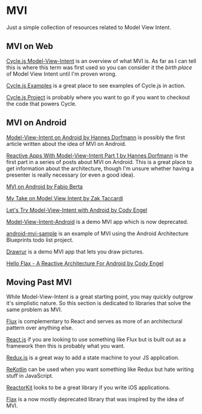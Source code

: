 # MVI
Just a simple collection of resources related to Model View Intent.

## MVI on Web

[Cycle.js Model-View-Intent](https://cycle.js.org/model-view-intent.html) is an overview of what MVI is. As far as I can tell this is where this term was first used so you can consider it the _birth place_ of Model View Intent until I'm proven wrong.

[Cycle.js Examples](https://cycle.js.org/basic-examples.html) is a great place to see examples of Cycle.js in action.

[Cycle.js Project](https://github.com/cyclejs/cyclejs) is probably where you want to go if you want to checkout the code that powers Cycle.


## MVI on Android

[Model-View-Intent on Android by Hannes Dorfmann](http://hannesdorfmann.com/android/model-view-intent) is possibly the first article written about the idea of MVI on Android.

[Reactive Apps With Model-View-Intent Part 1 by Hannes Dorfmann](http://hannesdorfmann.com/android/mosby3-mvi-1) is the first part in a series of posts about MVI on Android. This is a great place to get information about the architecture, though I'm unsure whether having a presenter is really necessary (or even a good idea).

[MVI on Android by Fabio Berta](https://medium.com/@fnberta/mvi-on-android-20677f80df55)

[My Take on Model View Intent by Zak Taccardi](https://hackernoon.com/model-view-intent-mvi-part-1-state-renderer-187e270db15c)

[Let's Try Model-View-Intent with Android by Cody Engel](https://android.jlelse.eu/lets-try-model-view-intent-with-android-3190a899c3a1)

[Model-View-Intent-Android](https://github.com/sockeqwe/Model-View-Intent-Android) is a demo MVI app which is now deprecated.

[android-mvi-sample](https://github.com/kanawish/android-mvi-sample) is an example of MVI using the Android Architecture Blueprints todo list project.

[Drawrur](https://github.com/CodyEngel/Drawrur) is a demo MVI app that lets you draw pictures.

[Hello Flax - A Reactive Architecture For Android by Cody Engel](https://hackernoon.com/hello-flax-a-reactive-architecture-for-android-8e56af9c575a)

## Moving Past MVI

While Model-View-Intent is a great starting point, you may quickly outgrow it's simplistic nature. So this section is dedicated to libraries that solve the same problem as MVI.

[Flux](https://facebook.github.io/flux/docs/in-depth-overview.html) is complementary to React and serves as more of an architectural pattern over anything else.

[React.js](https://reactjs.org/) if you are looking to use something like Flux but is built out as a framework then this is probably what you want.

[Redux.js](http://redux.js.org/) is a great way to add a state machine to your JS application.

[ReKotlin](https://github.com/GeoThings/ReKotlin) can be used when you want something like Redux but hate writing stuff in JavaScript.

[ReactorKit](https://github.com/ReactorKit/ReactorKit) looks to be a great library if you write iOS applications.

[Flax](https://github.com/CodyEngel/Flax) is a now mostly deprecated library that was inspired by the idea of MVI.
